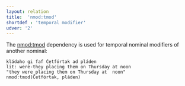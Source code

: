 ```yaml
---
layout: relation
title:  'nmod:tmod'
shortdef : 'temporal modifier'
udver: '2'
---
```


The [nmod:tmod]() dependency is used for temporal nominal modifiers of another nominal:

~~~ sdparse
kládaho gi faf Četfórtak ad pláden 
lit: were-they placing them on Thursday at noon
"they were placing them on Thursday at  noon" 
nmod:tmod(Četfórtak, pláden)     
~~~ 
         
<!--
However, in Pomak, it is not rare that a temporal nominal is attached to the head of a clause, no matter if it is a nominal or not:

~~~ sdparse
Annók déne žanána je ískala da abikárava navon.
One day the woman wanted to go outside
nmod:tmod (ískala, déne)
~~~ 

~~~ sdparse
rabátašo cǽla déne 
he/she was working all day
nmod:tmod (rabátašo, déne)
~~~ 
-->
<!-- Interlanguage links updated Ne 5. května 2024, 18:21:25 CEST -->
